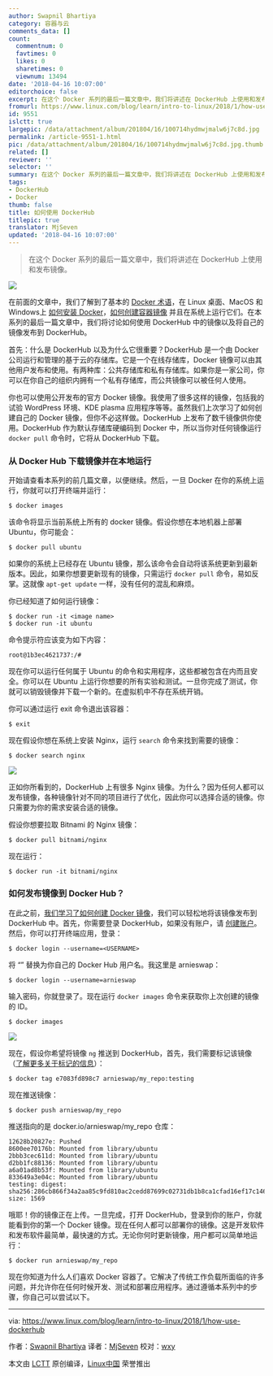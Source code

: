 ```yaml
---
author: Swapnil Bhartiya
category: 容器与云
comments_data: []
count:
  commentnum: 0
  favtimes: 0
  likes: 0
  sharetimes: 0
  viewnum: 13494
date: '2018-04-16 10:07:00'
editorchoice: false
excerpt: 在这个 Docker 系列的最后一篇文章中，我们将讲述在 DockerHub 上使用和发布镜像。
fromurl: https://www.linux.com/blog/learn/intro-to-linux/2018/1/how-use-dockerhub
id: 9551
islctt: true
largepic: /data/attachment/album/201804/16/100714hydmwjmalw6j7c8d.jpg
permalink: /article-9551-1.html
pic: /data/attachment/album/201804/16/100714hydmwjmalw6j7c8d.jpg.thumb.jpg
related: []
reviewer: ''
selector: ''
summary: 在这个 Docker 系列的最后一篇文章中，我们将讲述在 DockerHub 上使用和发布镜像。
tags:
- DockerHub
- Docker
thumb: false
title: 如何使用 DockerHub
titlepic: true
translator: MjSeven
updated: '2018-04-16 10:07:00'
---
```



> 
> 在这个 Docker 系列的最后一篇文章中，我们将讲述在 DockerHub 上使用和发布镜像。
> 
> 
> 


![](/data/attachment/album/201804/16/100714hydmwjmalw6j7c8d.jpg)


在前面的文章中，我们了解到了基本的 [Docker 术语](https://www.linux.com/blog/intro-to-linux/2017/12/container-basics-terms-you-need-know)，在 Linux 桌面、MacOS 和 Windows上 [如何安装 Docker](/article-9773-1.html)，[如何创建容器镜像](/article-9541-1.html) 并且在系统上运行它们。在本系列的最后一篇文章中，我们将讨论如何使用 DockerHub 中的镜像以及将自己的镜像发布到 DockerHub。


首先：什么是 DockerHub 以及为什么它很重要？DockerHub 是一个由 Docker 公司运行和管理的基于云的存储库。它是一个在线存储库，Docker 镜像可以由其他用户发布和使用。有两种库：公共存储库和私有存储库。如果你是一家公司，你可以在你自己的组织内拥有一个私有存储库，而公共镜像可以被任何人使用。


你也可以使用公开发布的官方 Docker 镜像。我使用了很多这样的镜像，包括我的试验 WordPress 环境、KDE plasma 应用程序等等。虽然我们上次学习了如何创建自己的 Docker 镜像，但你不必这样做。DockerHub 上发布了数千镜像供你使用。DockerHub 作为默认存储库硬编码到 Docker 中，所以当你对任何镜像运行 `docker pull` 命令时，它将从 DockerHub 下载。


### 从 Docker Hub 下载镜像并在本地运行


开始请查看本系列的前几篇文章，以便继续。然后，一旦 Docker 在你的系统上运行，你就可以打开终端并运行：



```
$ docker images

```

该命令将显示当前系统上所有的 docker 镜像。假设你想在本地机器上部署 Ubuntu，你可能会：



```
$ docker pull ubuntu

```

如果你的系统上已经存在 Ubuntu 镜像，那么该命令会自动将该系统更新到最新版本。因此，如果你想要更新现有的镜像，只需运行 `docker pull` 命令，易如反掌。这就像 `apt-get update` 一样，没有任何的混乱和麻烦。


你已经知道了如何运行镜像：



```
$ docker run -it <image name>
$ docker run -it ubuntu

```

命令提示符应该变为如下内容：



```
root@1b3ec4621737:/#

```

现在你可以运行任何属于 Ubuntu 的命令和实用程序，这些都被包含在内而且安全。你可以在 Ubuntu 上运行你想要的所有实验和测试。一旦你完成了测试，你就可以销毁镜像并下载一个新的。在虚拟机中不存在系统开销。


你可以通过运行 exit 命令退出该容器：



```
$ exit

```

现在假设你想在系统上安装 Nginx，运行 `search` 命令来找到需要的镜像：



```
$ docker search nginx

```

![](/data/attachment/album/201804/16/101005skzrmrav3x5m5llc.png)


正如你所看到的，DockerHub 上有很多 Nginx 镜像。为什么？因为任何人都可以发布镜像，各种镜像针对不同的项目进行了优化，因此你可以选择合适的镜像。你只需要为你的需求安装合适的镜像。


假设你想要拉取 Bitnami 的 Nginx 镜像：



```
$ docker pull bitnami/nginx

```

现在运行：



```
$ docker run -it bitnami/nginx

```

### 如何发布镜像到 Docker Hub？


在此之前，[我们学习了如何创建 Docker 镜像](/article-9541-1.html)，我们可以轻松地将该镜像发布到 DockerHub 中。首先，你需要登录 DockerHub，如果没有账户，请 [创建账户](https://hub.docker.com/)。然后，你可以打开终端应用，登录：



```
$ docker login --username=<USERNAME>

```

将 “” 替换为你自己的 Docker Hub 用户名。我这里是 arnieswap：



```
$ docker login --username=arnieswap

```

输入密码，你就登录了。现在运行 `docker images` 命令来获取你上次创建的镜像的 ID。



```
$ docker images

```

![](/data/attachment/album/201804/16/101107j98rv69sm8v96bss.png)


现在，假设你希望将镜像 `ng` 推送到 DockerHub，首先，我们需要标记该镜像（[了解更多关于标记的信息](https://www.linux.com/blog/intro-to-linux/2017/12/container-basics-terms-you-need-know)）：



```
$ docker tag e7083fd898c7 arnieswap/my_repo:testing

```

现在推送镜像：



```
$ docker push arnieswap/my_repo

```

推送指向的是 docker.io/arnieswap/my\_repo 仓库：



```
12628b20827e: Pushed
8600ee70176b: Mounted from library/ubuntu
2bbb3cec611d: Mounted from library/ubuntu
d2bb1fc88136: Mounted from library/ubuntu
a6a01ad8b53f: Mounted from library/ubuntu
833649a3e04c: Mounted from library/ubuntu
testing: digest: sha256:286cb866f34a2aa85c9fd810ac2cedd87699c02731db1b8ca1cfad16ef17c146 size: 1569

```

哦耶！你的镜像正在上传。一旦完成，打开 DockerHub，登录到你的账户，你就能看到你的第一个 Docker 镜像。现在任何人都可以部署你的镜像。这是开发软件和发布软件最简单，最快速的方式。无论你何时更新镜像，用户都可以简单地运行：



```
$ docker run arnieswap/my_repo

```

现在你知道为什么人们喜欢 Docker 容器了。它解决了传统工作负载所面临的许多问题，并允许你在任何时候开发、测试和部署应用程序。通过遵循本系列中的步骤，你自己可以尝试以下。




---


via: <https://www.linux.com/blog/learn/intro-to-linux/2018/1/how-use-dockerhub>


作者：[Swapnil Bhartiya](https://www.linux.com/users/arnieswap) 译者：[MjSeven](https://github.com/MjSeven) 校对：[wxy](https://github.com/wxy)


本文由 [LCTT](https://github.com/LCTT/TranslateProject) 原创编译，[Linux中国](https://linux.cn/) 荣誉推出